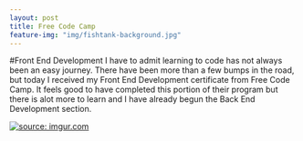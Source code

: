 ```yaml
---
layout: post
title: Free Code Camp
feature-img: "img/fishtank-background.jpg"
---
```

#Front End Development
I have to admit learning to code has not always been an easy journey. There have been more than a few bumps in the road, but today I received my Front End Development certificate from Free Code Camp. It feels good to have completed this portion of their program but there is alot more to learn and I have already begun the Back End Development section.

<a href="https://www.freecodecamp.com/yuri13"><img src="http://i.imgur.com/Zm7rVbI.jpg" title="source: imgur.com" /></a>

